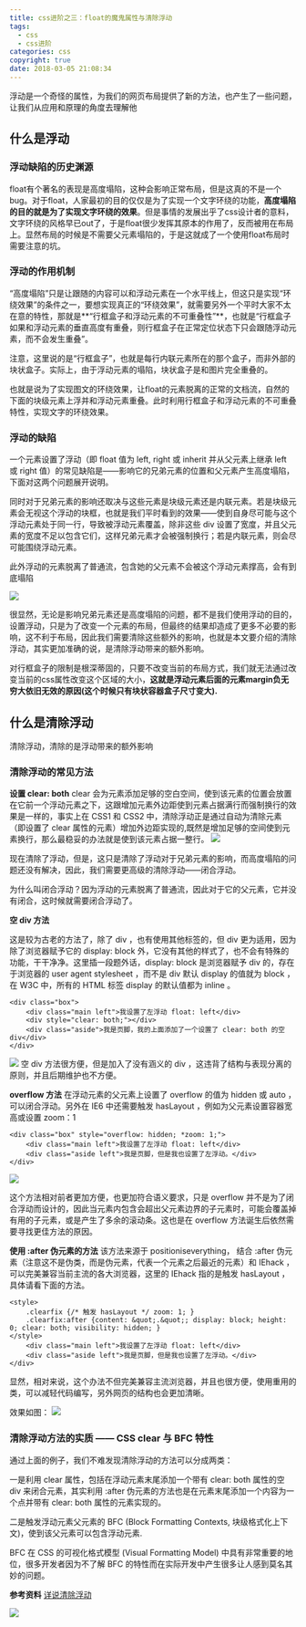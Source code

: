 ```yaml
---
title: css进阶之三：float的魔鬼属性与清除浮动
tags:
  - css
  - css进阶
categories: css
copyright: true
date: 2018-03-05 21:08:34
---
```

浮动是一个奇怪的属性，为我们的网页布局提供了新的方法，也产生了一些问题，让我们从应用和原理的角度去理解他
<!--more-->
## 什么是浮动

### 浮动缺陷的历史渊源
float有个著名的表现是高度塌陷，这种会影响正常布局，但是这真的不是一个bug。对于float，人家最初的目的仅仅是为了实现一个文字环绕的功能，**高度塌陷的目的就是为了实现文字环绕的效果**。但是事情的发展出乎了css设计者的意料，文字环绕的风格早已out了，于是float很少发挥其原本的作用了，反而被用在布局上。显然布局的时候是不需要父元素塌陷的，于是这就成了一个使用float布局时需要注意的坑。

### 浮动的作用机制
“高度塌陷”只是让跟随的内容可以和浮动元素在一个水平线上，但这只是实现“环绕效果”的条件之一，要想实现真正的“环绕效果”，就需要另外一个平时大家不太在意的特性，那就是**“行框盒子和浮动元素的不可重叠性”**，也就是“行框盒子如果和浮动元素的垂直高度有重叠，则行框盒子在正常定位状态下只会跟随浮动元素，而不会发生重叠”。

注意，这里说的是“行框盒子”，也就是每行内联元素所在的那个盒子，而非外部的块状盒子。实际上，由于浮动元素的塌陷，块状盒子是和图片完全重叠的。

也就是说为了实现图文的环绕效果，让float的元素脱离的正常的文档流，自然的下面的块级元素上浮并和浮动元素重叠。此时利用行框盒子和浮动元素的不可重叠特性，实现文字的环绕效果。

### 浮动的缺陷
一个元素设置了浮动（即 float 值为 left, right 或 inherit 并从父元素上继承 left 或 right 值）的常见缺陷是——影响它的兄弟元素的位置和父元素产生高度塌陷，下面对这两个问题展开说明。

同时对于兄弟元素的影响还取决与这些元素是块级元素还是内联元素。若是块级元素会无视这个浮动的块框，也就是我们平时看到的效果——使到自身尽可能与这个浮动元素处于同一行，导致被浮动元素覆盖，除非这些 div 设置了宽度，并且父元素的宽度不足以包含它们，这样兄弟元素才会被强制换行；若是内联元素，则会尽可能围绕浮动元素。

此外浮动的元素脱离了普通流，包含她的父元素不会被这个浮动元素撑高，会有到底塌陷

![](http://kayosite.com/wp-content/uploads/2012/10/clearfloat1.png)

很显然，无论是影响兄弟元素还是高度塌陷的问题，都不是我们使用浮动的目的，设置浮动，只是为了改变一个元素的布局，但最终的结果却造成了更多不必要的影响，这不利于布局，因此我们需要清除这些额外的影响，也就是本文要介绍的清除浮动，其实更加准确的说，是清除浮动带来的额外影响。

对行框盒子的限制是根深蒂固的，只要不改变当前的布局方式，我们就无法通过改变当前的css属性改变这个区域的大小，**这就是浮动元素后面的元素margin负无穷大依旧无效的原因(这个时候只有块状容器盒子尺寸变大).**


## 什么是清除浮动
清除浮动，清除的是浮动带来的额外影响


### 清除浮动的常见方法
**设置 clear: both**
clear 会为元素添加足够的空白空间，使到该元素的位置会放置在它前一个浮动元素之下，这跟增加元素外边距使到元素占据满行而强制换行的效果是一样的，事实上在 CSS1 和 CSS2 中，清除浮动正是通过自动为清除元素（即设置了 clear 属性的元素）增加外边距实现的,既然是增加足够的空间使到元素换行，那么最稳妥的办法就是使到该元素占据一整行。
![](http://kayosite.com/wp-content/uploads/2012/10/clearfloat5.png)

现在清除了浮动，但是，这只是清除了浮动对于兄弟元素的影响，而高度塌陷的问题还没有解决，因此，我们需要更高级的清除浮动——闭合浮动。

为什么叫闭合浮动？因为浮动的元素脱离了普通流，因此对于它的父元素，它并没有闭合，这时候就需要闭合浮动了。

**空 div 方法**

这是较为古老的方法了，除了 div ，也有使用其他标签的，但 div 更为适用，因为除了浏览器赋予它的 display: block 外，它没有其他的样式了，也不会有特殊的功能，干干净净。这里插一段题外话，display: block 是浏览器赋予 div 的，存在于浏览器的 user agent stylesheet ，而不是 div 默认 display 的值就为 block ，在 W3C 中，所有的 HTML 标签 display 的默认值都为 inline 。
```
<div class="box">
    <div class="main left">我设置了左浮动 float: left</div>
    <div style="clear: both;"></div>
    <div class="aside">我是页脚，我的上面添加了一个设置了 clear: both 的空 div</div>
</div>
```
![](http://kayosite.com/wp-content/uploads/2012/10/clearfloat2.png)
空 div 方法很方便，但是加入了没有涵义的 div ，这违背了结构与表现分离的原则，并且后期维护也不方便。

**overflow 方法**
在浮动元素的父元素上设置了 overflow 的值为 hidden 或 auto ，可以闭合浮动。另外在 IE6 中还需要触发 hasLayout ，例如为父元素设置容器宽高或设置 zoom：1

```
<div class="box" style="overflow: hidden; *zoom: 1;">
    <div class="main left">我设置了左浮动 float: left</div>
    <div class="aside left">我是页脚，但是我也设置了左浮动。</div>
</div>
```
![](http://kayosite.com/wp-content/uploads/2012/10/clearfloat3.png)

这个方法相对前者更加方便，也更加符合语义要求，只是 overflow 并不是为了闭合浮动而设计的，因此当元素内包含会超出父元素边界的子元素时，可能会覆盖掉有用的子元素，或是产生了多余的滚动条。这也是在 overflow 方法诞生后依然需要寻找更佳方法的原因。

**使用 :after 伪元素的方法**
该方法来源于 positioniseverything， 结合 :after 伪元素（注意这不是伪类，而是伪元素，代表一个元素之后最近的元素）和 IEhack ，可以完美兼容当前主流的各大浏览器，这里的 IEhack 指的是触发 hasLayout ，具体请看下面的方法。
```
<style>
    .clearfix {/* 触发 hasLayout */ zoom: 1; }
    .clearfix:after {content: &quot;.&quot;; display: block; height: 0; clear: both; visibility: hidden; }
</style>
    <div class="main left">我设置了左浮动 float: left</div>
    <div class="aside left">我是页脚，但是我也设置了左浮动。</div>
</div>
```
显然，相对来说，这个办法不但完美兼容主流浏览器，并且也很方便，使用重用的类，可以减轻代码编写，另外网页的结构也会更加清晰。

效果如图：
![](http://kayosite.com/wp-content/uploads/2012/10/clearfloat4.png)

### 清除浮动方法的实质 —— CSS clear 与 BFC 特性
通过上面的例子，我们不难发现清除浮动的方法可以分成两类：

一是利用 clear 属性，包括在浮动元素末尾添加一个带有 clear: both 属性的空 div 来闭合元素，其实利用 :after 伪元素的方法也是在元素末尾添加一个内容为一个点并带有 clear: both 属性的元素实现的。

二是触发浮动元素父元素的 BFC (Block Formatting Contexts, 块级格式化上下文)，使到该父元素可以包含浮动元素.

BFC 在 CSS 的可视化格式模型 (Visual Formatting Model) 中具有非常重要的地位，很多开发者因为不了解 BFC 的特性而在实际开发中产生很多让人感到莫名其妙的问题。



**参考资料**
[详说清除浮动](http://kayosite.com/remove-floating-style-in-detail.html)

![](http://static.zhyjor.com/wexin.png)
